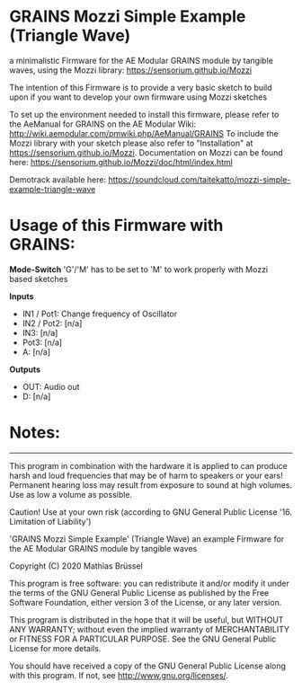 # GRAINS Mozzi Simple Example (Triangle Wave) 
  
a minimalistic Firmware for the AE Modular GRAINS module by tangible waves, using the Mozzi library: https://sensorium.github.io/Mozzi

The intention of this Firmware is to provide a very basic sketch to build upon if you want to develop your own firmware using Mozzi sketches
    
To set up the environment needed to install this firmware, please refer to the AeManual for GRAINS on the AE Modular Wiki: http://wiki.aemodular.com/pmwiki.php/AeManual/GRAINS
To include the Mozzi library with your sketch please also refer to "Installation" at https://sensorium.github.io/Mozzi.
Documentation on Mozzi can be found here: https://sensorium.github.io/Mozzi/doc/html/index.html
  
Demotrack available here: https://soundcloud.com/taitekatto/mozzi-simple-example-triangle-wave
  
# Usage of this Firmware with GRAINS:

__Mode-Switch__ 'G'/'M' has to be set to 'M' to work properly with Mozzi based sketches
  
__Inputs__

* IN1 / Pot1: Change frequency of Oscillator
* IN2 / Pot2: [n/a]
* IN3:        [n/a]
* Pot3:       [n/a]
* A:          [n/a]

__Outputs__

* OUT:        Audio out
* D:          [n/a]

# Notes:



----------------------------------------------------------------------------------------------------- 
This program in combination with the hardware it is applied to can produce harsh and loud frequencies that may be of harm to speakers or your ears!
Permanent hearing loss may result from exposure to sound at high volumes. Use as low a volume as possible.

Caution! Use at your own risk (according to GNU General Public License '16. Limitation of Liability')

'GRAINS Mozzi Simple Example' (Triangle Wave) an example Firmware for the AE Modular GRAINS module by tangible waves
    
Copyright (C) 2020  Mathias Brüssel

This program is free software: you can redistribute it and/or modify
it under the terms of the GNU General Public License as published by
the Free Software Foundation, either version 3 of the License, or
any later version.
  
This program is distributed in the hope that it will be useful,
but WITHOUT ANY WARRANTY; without even the implied warranty of
MERCHANTABILITY or FITNESS FOR A PARTICULAR PURPOSE.  See the
GNU General Public License for more details.
  
You should have received a copy of the GNU General Public License
along with this program.  If not, see <http://www.gnu.org/licenses/>.
